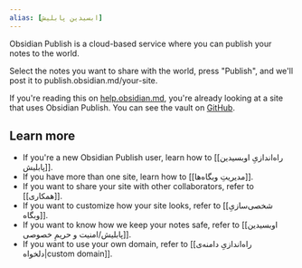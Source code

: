 ```yaml
---
alias: [ابسیدین پابلیش]
---
```


Obsidian Publish is a cloud-based service where you can publish your notes to the world.

Select the notes you want to share with the world, press "Publish", and we'll post it to publish.obsidian.md/your-site.

If you're reading this on [help.obsidian.md](https://help.obsidian.md), you're already looking at a site that uses Obsidian Publish. You can see the vault on [GitHub](https://github.com/obsidianmd/obsidian-docs).

## Learn more

- If you're a new Obsidian Publish user, learn how to [[راه‌اندازیِ اوبسیدین پابلیش]].
- If you have more than one site, learn how to [[مدیریتِ وبگاه‌ها]].
- If you want to share your site with other collaborators, refer to [[همکاری]].
- If you want to customize how your site looks, refer to [[شخصی‌سازیِ وبگاه]].
- If you want to know how we keep your notes safe, refer to [[اوبسیدین پابلیش/امنیت و حریمِ خصوصی]].
- If you want to use your own domain, refer to [[راه‌اندازیِ دامنه‌ی دلخواه|custom domain]].
